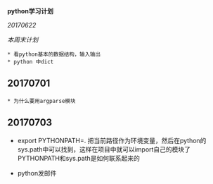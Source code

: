 **python学习计划**

*20170622*

*本周末计划*
    
    * 看python基本的数据结构，输入输出
    * python 中dict
    
20170701
------
    * 为什么要用argparse模块
    
20170703
------

  * export PYTHONPATH=. 把当前路径作为环境变量，然后在python的sys.path中可以找到，这样在项目中就可以import自己的模块了
    PYTHONPATH和sys.path是如何联系起来的
  
  * python发邮件
  
  
